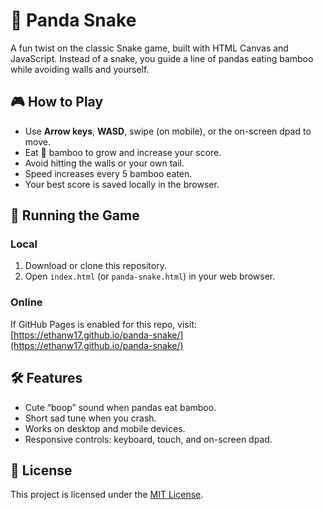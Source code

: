 # 🐼 Panda Snake

A fun twist on the classic Snake game, built with HTML Canvas and JavaScript. Instead of a snake, you guide a line of pandas eating bamboo while avoiding walls and yourself.

## 🎮 How to Play

* Use **Arrow keys**, **WASD**, swipe (on mobile), or the on-screen dpad to move.
* Eat 🎍 bamboo to grow and increase your score.
* Avoid hitting the walls or your own tail.
* Speed increases every 5 bamboo eaten.
* Your best score is saved locally in the browser.

## 🚀 Running the Game

### Local

1. Download or clone this repository.
2. Open `index.html` (or `panda-snake.html`) in your web browser.

### Online

If GitHub Pages is enabled for this repo, visit: [https://ethanw17.github.io/panda-snake/](https://ethanw17.github.io/panda-snake/)

## 🛠 Features

* Cute “boop” sound when pandas eat bamboo.
* Short sad tune when you crash.
* Works on desktop and mobile devices.
* Responsive controls: keyboard, touch, and on-screen dpad.

## 📜 License

This project is licensed under the [MIT License](LICENSE).
